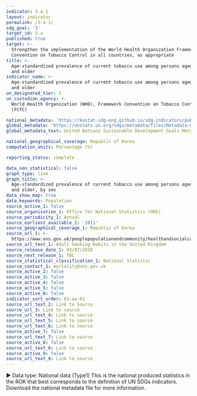 ```yaml
---
indicator: 3.a.1
layout: indicator
permalink: /3-a-1/
sdg_goal: '3'
target_id: 3.a
published: true
target: >-
  Strengthen the implementation of the World Health Organization Framework
  Convention on Tobacco Control in all countries, as appropriate
title: >-
  Age-standardized prevalence of current tobacco use among persons aged 15 years
  and older
indicator_name: >-
  Age-standardized prevalence of current tobacco use among persons aged 15 years
  and older
un_designated_tier: I
un_custodian_agency: >-
  World Health Organization (WHO), Framework Convention on Tobacco Control
  (FCTC)

national_metadata: 'https://kostat-sdg-eng.github.io/sdg-indicators/public/Metadata-03-0a-01_ENG.pdf'
global_metadata: 'https://unstats.un.org/sdgs/metadata/files/Metadata-03-0a-01.pdf'
global_metadata_text: United Nations Sustainable Development Goals Metadata (PDF 866 KB)

national_geographical_coverage: Republic of Korea
computation_units: Percentage (%)

reporting_status: complete

data_non_statistical: false
graph_type: line
graph_title: >-
  Age-standardized prevalence of current tobacco use among persons aged 15 years
  and older, by sex
data_show_map: true
data_keywords: Population
source_active_1: false
source_organisation_1: Office for National Statistics (ONS)
source_periodicity_1: Annual
source_earliest_available_1: '2011'
source_geographical_coverage_1: Republic of Korea
source_url_1: >-
  https://www.ons.gov.uk/peoplepopulationandcommunity/healthandsocialcare/healthandlifeexpectancies/datasets/smokinghabitsintheukanditsconstituentcountries
source_url_text_1: Adult Smoking Habits in the United Kingdom
source_release_date_1: 03/07/2018
source_next_release_1: TBC
source_statistical_classification_1: National Statistic
source_contact_1: mortality@ons.gov.uk
source_active_2: false
source_active_3: false
source_active_4: false
source_active_5: false
source_active_6: false
indicator_sort_order: 03-aa-01
source_url_text_2: Link to Source
source_url_3: Link to source
source_url_text_4: Link to source
source_url_text_5: Link to source
source_url_text_6: Link to source
source_active_7: false
source_url_text_7: Link to source
source_active_8: false
source_url_text_8: Link to source
source_active_9: false
source_url_text_9: Link to source
---
```

▶ Data type: National data (Type1) This is the national produced statistics in the ROK that best corresponds to the definition of UN SDGs indicators. Download the national metadata file for more information.

